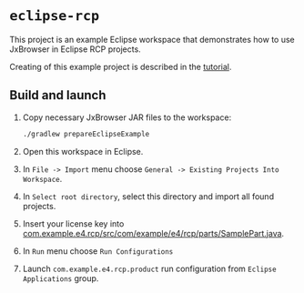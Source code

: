 # `eclipse-rcp`

This project is an example Eclipse workspace that demonstrates how to use JxBrowser in Eclipse RCP
projects.

Creating of this example project is described 
in the [tutorial](https://jxbrowser-support.teamdev.com/docs/tutorials//eclipse/rcp-application.html).

## Build and launch
1. Copy necessary JxBrowser JAR files to the workspace:
   
   ```bash
   ./gradlew prepareEclipseExample
   ```
   
2. Open this workspace in Eclipse.
3. In `File -> Import` menu choose `General -> Existing Projects Into Workspace`.
4. In `Select root directory`, select this directory and import all found projects.
5. Insert your license key into [com.example.e4.rcp/src/com/example/e4/rcp/parts/SamplePart.java]().
6. In `Run` menu choose `Run Configurations`
7. Launch `com.example.e4.rcp.product` run configuration from `Eclipse Applications` group.
